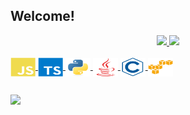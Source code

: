 ## Welcome!
<div align="center">
  <a href="https://github.com/leandro-az">
  <img height="180em" src="https://github-readme-stats.vercel.app/api?username=leandro-az&show_icons=true&theme=dracula&include_all_commits=true&count_private=true"/>
  <img height="180em" src="https://github-readme-stats.vercel.app/api/top-langs/?username=leandro-az&layout=compact&langs_count=7&theme=dracula"/>
</div>
<div style="display: inline_block"><br>
  <img align="center" alt="Leo-Js" height="30" width="40" src="https://raw.githubusercontent.com/devicons/devicon/master/icons/javascript/javascript-plain.svg">
  <img align="center" alt="Leo-Ts" height="30" width="40" src="https://raw.githubusercontent.com/devicons/devicon/master/icons/typescript/typescript-plain.svg">
<img align="center" alt="Leo-Python" height="30" width="40" src="https://raw.githubusercontent.com/devicons/devicon/master/icons/python/python-original.svg">
<img align="center" alt="Leo-Java" height="30" width="40" src="https://raw.githubusercontent.com/devicons/devicon/master/icons/java/java-plain.svg">
<img align="center" alt="Leo-C" height="30" width="40" src="https://raw.githubusercontent.com/devicons/devicon/master/icons/c/c-line.svg">
<img align="center" alt="Leo-AWS" height="30" width="40" src="https://raw.githubusercontent.com/devicons/devicon/master/icons/amazonwebservices/amazonwebservices-original.svg">
</div>

  
  ##
 
<div> 
  <a href="https://www.linkedin.com/in/leandro-almeida-46815013b" target="_blank"><img src="https://img.shields.io/badge/-LinkedIn-%230077B5?style=for-the-badge&logo=linkedin&logoColor=white" target="_blank"></a> 
 
</div>
